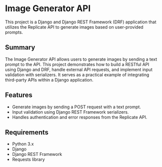 # Image Generator API

This project is a Django and Django REST Framework (DRF) application that utilizes the Replicate API to generate images based on user-provided prompts.

## Summary

The Image Generator API allows users to generate images by sending a text prompt to the API. This project demonstrates how to build a RESTful API using Django and DRF, handle external API requests, and implement input validation with serializers. It serves as a practical example of integrating third-party APIs within a Django application.

## Features

- Generate images by sending a POST request with a text prompt.
- Input validation using Django REST Framework serializers.
- Handles authentication and error responses from the Replicate API.

## Requirements

- Python 3.x
- Django
- Django REST Framework
- Requests library

